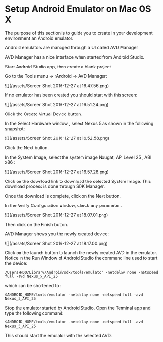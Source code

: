 # Setup Android Emulator on Mac OS X

The purpose of this section is to guide you to create in your development environment an Android emulator.

Android emulators are managed through a UI called AVD Manager

AVD Manager has a nice interface when started from Android Studio.

Start Android Studio app, then create a blank project.

Go to the Tools menu -&gt; :Android -&gt; AVD Manager:

![](/assets/Screen Shot 2016-12-27 at 16.47.56.png)

If no emulator has been created you should start with this screen:

![](/assets/Screen Shot 2016-12-27 at 16.51.24.png)

Click the Create Virtual Device button.

In the Select Hardware window , select Nexus 5 as shown in the following snapshot:

![](/assets/Screen Shot 2016-12-27 at 16.52.58.png)

Click the Next button.

In the System Image, select the system image Nougat, API Level 25 , ABI x86 :

![](/assets/Screen Shot 2016-12-27 at 16.57.28.png)

Click on the download link to download the selected System Image. This download process is done through SDK Manager.

Once the download is complete, click on the Next button.

In the Verify Configuration window, check any parameter :

![](/assets/Screen Shot 2016-12-27 at 18.07.01.png)

Then click on the Finish button.

AVD Manager shows you the newly created device:

![](/assets/Screen Shot 2016-12-27 at 18.17.00.png)

Click on the launch button to launch the newly created AVD in the emulator.  
Notice in the Run Window of Android Studio the command line used to start the device:

```
/Users/HDO/Library/Android/sdk/tools/emulator -netdelay none -netspeed full -avd Nexus_5_API_25
```

which can be shortened to :

```
$ANDROID_HOME/tools/emulator -netdelay none -netspeed full -avd Nexus_5_API_25
```

Stop the emulator started by Android Studio. Open the Terminal app and type the following command:

```
$ANDROID_HOME/tools/emulator -netdelay none -netspeed full -avd Nexus_5_API_25
```
This should start the emulator with the selected AVD.





